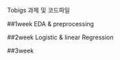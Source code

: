 Tobigs 과제 및 코드파일

##1week
 EDA & preprocessing
 
 ##2week
  Logistic & linear Regression


 ##3week
